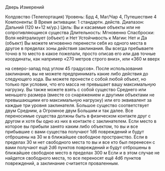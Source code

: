 
Дверь Измерений

Колдовство (Телепортация)
Уровень: Брд 4, Маг/Чар 4, Путешествие 4
Компоненты: В
Время активации: 1 стандартн. действ.
Диапазон: Дальний (120 м+12 м/ур.)
Цель: Вы и касаемые объекты или не
сопротивляющиеся существа
Длительность: Мгновенно
Спасброски: Воля нейтрализует (объект)
и Нет
Устойчивость к Магии: Нет и Да
(объект)
Вы можете мгновенно перенести себя
из одного места в другое в пределах
зоны действия заклинания. Вы всегда
пребываете точно в то место в какое
пожелали, просто описав его или дав
точные координаты, как например «270
метров строго вниз», или «360 м вверх

на северо-запад под углом 45 градусов».
После использования заклинания, вы
не можете предпринимать какие либо
действия до следующего хода. Вы можете пронести с собой любой объект,
но только при условии, что его масса
не превышает вашу максимальную нагрузку. Вы также можете взять с собой
существо Среднего или меньшего размера (вместе со снаряжением и другими объектами не превышающими
его максимальную нагрузку) или его
эквивалент за каждые три уровня заклинателя. Большое существо соответствует двум Средним, а Огромное двум
Большим и так далее. Все переносимые
существа должны быть в физическом
контакте друг с другом и хотя бы одно
из них в контакте с заклинателем.
Если место в которое вы прибыли занято каким либо объектом, то вы и все
прибывшие с вами существа получают
1d6 повреждений и будут отброшены
на 30 м в ближайшее свободное пространство. Если в пределах 30 м нет
свободного места то вы и все кто был
перенесен с вами получают ещё 2d6
пунктов повреждений и будут отброшены в ближайшее свободное место в
пределах 300 м Если и в этом случае не
найдется свободного места, то все переносят ещё 4d6 пунктов повреждений, а
заклинание считается проваленным.